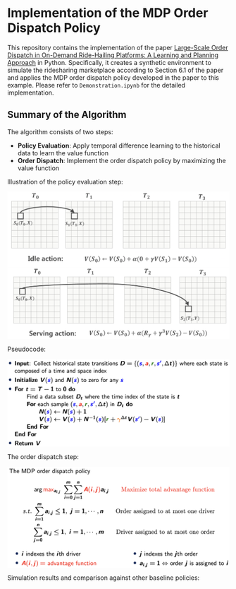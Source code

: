 # Implementation of the MDP Order Dispatch Policy

This repository contains the implementation of the paper [Large-Scale Order Dispatch in On-Demand Ride-Hailing Platforms: A Learning and Planning Approach](https://dl.acm.org/doi/10.1145/3219819.3219824) in Python. Specifically, it creates a synthetic environment to simulate the ridesharing marketplace according to Section 6.1 of the paper and applies the MDP order dispatch policy developed in the paper to this example. Please refer to `Demonstration.ipynb` for the detailed implementation. 

## Summary of the Algorithm

The algorithm consists of two steps:

* **Policy Evaluation**: Apply temporal difference learning to the historical data to learn the value function
* **Order Dispatch**: Implement the order dispatch policy by maximizing the value function

Illustration of the policy evaluation step:

<img align="center" src="./graph/policy_evaluation.png" alt="drawing" width="700">

Pseudocode:

<img align="center" src="./graph/pe_pseudocode.png" alt="drawing" width="700">

The order dispatch step:

<img align="center" src="./graph/MDP.png" alt="drawing" width="700">

Simulation results and comparison against other baseline policies: 
